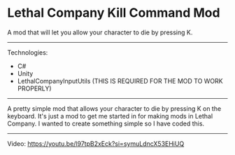 # Lethal Company Kill Command Mod
 A mod that will let you allow your character to die by pressing K.
_________________________ 

Technologies:
- C#
- Unity
- LethalCompanyInputUtils (THIS IS REQUIRED FOR THE MOD TO WORK PROPERLY)
_________________________

A pretty simple mod that allows your character to die by pressing K on the keyboard. It's just a mod to get me started in for making mods in Lethal Company. I wanted to create something simple so I have coded this. 
_________________________

Video:
https://youtu.be/l97tpB2xEck?si=symuLdncX53EHiUQ


